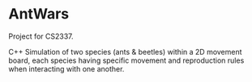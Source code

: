 # AntWars
Project for CS2337.

C++ Simulation of two species (ants & beetles) within a 2D movement board, each species having specific movement and reproduction rules when interacting with one another.

